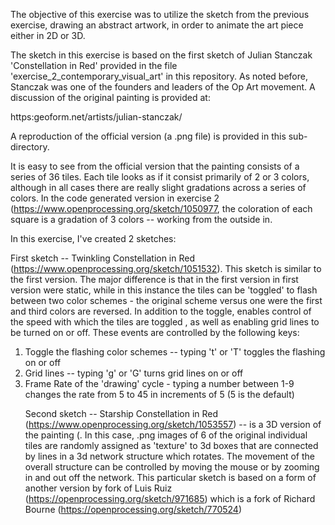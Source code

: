 The objective of this exercise was to utilize the sketch from the previous exercise, drawing an abstract artwork, in order to animate the art piece either in 2D or 3D.

The sketch in this exercise is based on the first sketch of Julian Stanczak 'Constellation in Red' provided in the file 'exercise_2_contemporary_visual_art' in this repository. As noted before, Stanczak was one of the founders and leaders of the Op Art movement. A discussion of the original painting is provided at:

https:geoform.net/artists/julian-stanczak/

A reproduction of the official version (a .png file) is provided in this sub-directory.

It is easy to see from the official version that the painting consists of a series of 36 tiles. Each tile looks as if it consist primarily of 2 or 3 colors, although in all cases there are really slight gradations across a series of colors. In the code generated version in exercise 2 (https://www.openprocessing.org/sketch/1050977, the coloration of each square is a gradation of 3 colors -- working from the outside in. 

In this exercise, I've created 2 sketches:

First sketch -- Twinkling Constellation in Red (https://www.openprocessing.org/sketch/1051532). This sketch is similar to the first version. The major difference is that in the first version in first version were static, while in this instance the tiles can be 'toggled' to flash between two color schemes - the original scheme versus one were the first and third colors are reversed. In addition to the toggle, enables control of the speed with which the tiles are toggled , as well as enabling grid lines to be turned on or off. These events are controlled by the following keys:
 
<ol>
<li>Toggle the flashing color schemes -- typing 't' or 'T' toggles the flashing on or off</ul>
<li>Grid lines -- typing 'g' or 'G' turns grid lines on or off</ul>
<li>Frame Rate of the 'drawing' cycle - typing a number between 1-9 changes the rate from 5 to 45 in increments of 5 (5 is the default)</ul>

    
Second sketch -- Starship Constellation in Red (https://www.openprocessing.org/sketch/1053557) -- is a 3D version of the painting (. In this case, .png images of 6 of the original individual tiles are randomly assigned as 'texture' to 3d boxes that are connected by lines in a 3d network structure which rotates. The movement of the overall structure can be controlled by moving the mouse or by zooming in and out off the network. This particular sketch is based on a form of another version by fork of Luis Ruiz (https://openprocessing.org/sketch/971685) which is a fork of Richard Bourne (https://openprocessing.org/sketch/770524)
